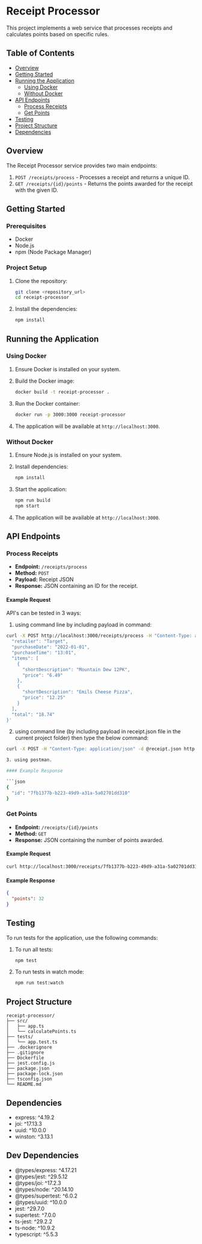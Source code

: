 # Receipt Processor

This project implements a web service that processes receipts and calculates points based on specific rules.

## Table of Contents

- [Overview](#overview)
- [Getting Started](#getting-started)
- [Running the Application](#running-the-application)
  - [Using Docker](#using-docker)
  - [Without Docker](#without-docker)
- [API Endpoints](#api-endpoints)
  - [Process Receipts](#process-receipts)
  - [Get Points](#get-points)
- [Testing](#testing)
- [Project Structure](#project-structure)
- [Dependencies](#dependencies)

## Overview

The Receipt Processor service provides two main endpoints:
1. `POST /receipts/process` - Processes a receipt and returns a unique ID.
2. `GET /receipts/{id}/points` - Returns the points awarded for the receipt with the given ID.

## Getting Started

### Prerequisites

- Docker
- Node.js
- npm (Node Package Manager)

### Project Setup

1. Clone the repository:

   ```bash
   git clone <repository_url>
   cd receipt-processor
   ```

2. Install the dependencies:

   ```bash
   npm install
   ```

## Running the Application

### Using Docker

1. Ensure Docker is installed on your system.
2. Build the Docker image:

   ```bash
   docker build -t receipt-processor .
   ```

3. Run the Docker container:

   ```bash
   docker run -p 3000:3000 receipt-processor
   ```

4. The application will be available at `http://localhost:3000`.

### Without Docker

1. Ensure Node.js is installed on your system.
2. Install dependencies:

   ```bash
   npm install
   ```

3. Start the application:

   ```bash
   npm run build
   npm start
   ```

4. The application will be available at `http://localhost:3000`.

## API Endpoints

### Process Receipts

- **Endpoint:** `/receipts/process`
- **Method:** `POST`
- **Payload:** Receipt JSON
- **Response:** JSON containing an ID for the receipt.

#### Example Request

API's can be tested in 3 ways:
1. using command line by including payload in command:

```bash
curl -X POST http://localhost:3000/receipts/process -H "Content-Type: application/json" -d '{
  "retailer": "Target",
  "purchaseDate": "2022-01-01",
  "purchaseTime": "13:01",
  "items": [
    {
      "shortDescription": "Mountain Dew 12PK",
      "price": "6.49"
    },
    {
      "shortDescription": "Emils Cheese Pizza",
      "price": "12.25"
    }
  ],
  "total": "18.74"
}'
```

2. using command line (by including payload in receipt.json file in the current project folder) then type the below command:

```bash
curl -X POST -H "Content-Type: application/json" -d @receipt.json http://localhost:3000/receipts/process

3. using postman.

#### Example Response

```json
{
  "id": "7fb1377b-b223-49d9-a31a-5a02701dd310"
}
```

### Get Points

- **Endpoint:** `/receipts/{id}/points`
- **Method:** `GET`
- **Response:** JSON containing the number of points awarded.

#### Example Request

```bash
curl http://localhost:3000/receipts/7fb1377b-b223-49d9-a31a-5a02701dd310/points
```

#### Example Response

```json
{
  "points": 32
}
```

## Testing

To run tests for the application, use the following commands:

1. To run all tests:

   ```bash
   npm test
   ```

2. To run tests in watch mode:

   ```bash
   npm run test:watch
   ```

## Project Structure

```plaintext
receipt-processor/
├── src/
│   ├── app.ts
│   └── calculatePoints.ts
├── tests/
│   └── app.test.ts
├── .dockerignore
├── .gitignore
├── Dockerfile
├── jest.config.js
├── package.json
├── package-lock.json
├── tsconfig.json
└── README.md
```

## Dependencies

- express: ^4.19.2
- joi: ^17.13.3
- uuid: ^10.0.0
- winston: ^3.13.1

## Dev Dependencies

- @types/express: ^4.17.21
- @types/jest: ^29.5.12
- @types/joi: ^17.2.3
- @types/node: ^20.14.10
- @types/supertest: ^6.0.2
- @types/uuid: ^10.0.0
- jest: ^29.7.0
- supertest: ^7.0.0
- ts-jest: ^29.2.2
- ts-node: ^10.9.2
- typescript: ^5.5.3

